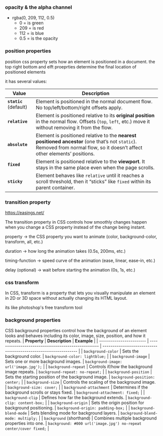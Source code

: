 ### opacity & the alpha channel

- rgba(0, 209, 112, 0.5)
  - 0 = is green
  - 209 = is red
  - 112 = is blue
  - 0.5 = is the opacity

### position properties

position css property sets how an element is positioned in a document. the top right bottom and elft proeprties determine the final location of positioned elements

it has several values:

| Value                  | Description                                                                                                                                                                |
| ---------------------- | -------------------------------------------------------------------------------------------------------------------------------------------------------------------------- |
| **`static`** (default) | Element is positioned in the normal document flow. No top/left/bottom/right offsets apply.                                                                                 |
| **`relative`**         | Element is positioned relative to its **original position** in the normal flow. Offsets (`top`, `left`, etc.) move it without removing it from the flow.                   |
| **`absolute`**         | Element is positioned relative to the **nearest positioned ancestor** (one that’s not `static`). Removed from normal flow, so it doesn’t affect other elements’ positions. |
| **`fixed`**            | Element is positioned relative to the **viewport**. It stays in the same place even when the page scrolls.                                                                 |
| **`sticky`**           | Element behaves like `relative` until it reaches a scroll threshold, then it “sticks” like `fixed` within its parent container.                                            |

### transition property

https://easings.net/

The transition property in CSS controls how smoothly changes happen when you change a CSS property instead of the change being instant.

property → the CSS property you want to animate (color, background-color, transform, all, etc.)

duration → how long the animation takes (0.5s, 200ms, etc.)

timing-function → speed curve of the animation (ease, linear, ease-in, etc.)

delay (optional) → wait before starting the animation (0s, 1s, etc.)

### css transform

In CSS, transform is a property that lets you visually manipulate an element in 2D or 3D space without actually changing its HTML layout.

its like photoshop's free transform tool

### background properties

CSS background properties control how the background of an element looks and behaves including its color, image, size, position, and how it repeats.
| **Property** | **Description** | **Example** |
| ------------------------ | ---------------------------------------------------- | ----------------------------------------------------------------- |
| `background-color` | Sets the background color. | `background-color: lightblue;` |
| `background-image` | Sets one or more background images. | `background-image: url('image.jpg');` |
| `background-repeat` | Controls if/how the background image repeats. | `background-repeat: no-repeat;` |
| `background-position` | Sets the starting position of the background image. | `background-position: center;` |
| `background-size` | Controls the scaling of the background image. | `background-size: cover;` |
| `background-attachment` | Determines if the background scrolls or stays fixed. | `background-attachment: fixed;` |
| `background-clip` | Defines how far the background extends. | `background-clip: content-box;` |
| `background-origin` | Sets the origin position for background positioning. | `background-origin: padding-box;` |
| `background-blend-mode` | Sets blending mode for background layers. | `background-blend-mode: multiply;` |
| `background` (shorthand) | Combines multiple background properties into one. | `background: #000 url('image.jpg') no-repeat center/cover fixed;` |
